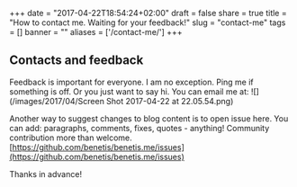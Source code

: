 
+++
date = "2017-04-22T18:54:24+02:00"
draft = false
share = true
title = "How to contact me. Waiting for your feedback!"
slug = "contact-me"
tags = []
banner = ""
aliases = ['/contact-me/']
+++

## Contacts and feedback

Feedback is important for everyone. I am no exception. Ping me if something is off. Or you just want to say hi. You can email me at:
![](/images/2017/04/Screen Shot 2017-04-22 at 22.05.54.png)

Another way to suggest changes to blog content is to open issue here. You can add: paragraphs, comments, fixes, quotes - anything! Community contribution more than welcome. [https://github.com/benetis/benetis.me/issues](https://github.com/benetis/benetis.me/issues)

Thanks in advance!
